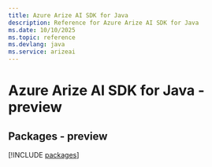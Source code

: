 ```yaml
---
title: Azure Arize AI SDK for Java
description: Reference for Azure Arize AI SDK for Java
ms.date: 10/10/2025
ms.topic: reference
ms.devlang: java
ms.service: arizeai
---
```

# Azure Arize AI SDK for Java - preview
## Packages - preview
[!INCLUDE [packages](arize-ai-index.md)]